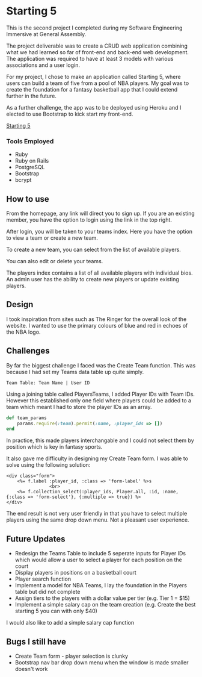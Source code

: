 # Starting 5

This is the second project I completed during my Software Engineering Immersive at General Assembly.

The project deliverable was to create a CRUD web application combining what we had learned so far of front-end and back-end web development. The application was required to have at least 3 models with various associations and a user login.

For my project, I chose to make an application called Starting 5, where users can build a team of five from a pool of NBA players. My goal was to create the foundation for a fantasy basketball app that I could extend further in the future.

As a further challenge, the app was to be deployed using Heroku and I elected to use Bootstrap to kick start my front-end.

[Starting 5](https://starting-5.herokuapp.com/)

### Tools Employed
- Ruby 
- Ruby on Rails
- PostgreSQL
- Bootstrap
- bcrypt

## How to use

From the homepage, any link will direct you to sign up. If you are an existing member, you have the option to login using the link in the top right.

After login, you will be taken to your teams index. Here you have the option to view a team or create a new team.

To create a new team, you can select from the list of available players.

You can also edit or delete your teams.

The players index contains a list of all available players with individual bios. An admin user has the ability to create new players or update existing players.

## Design

I took inspiration from sites such as The Ringer for the overall look of the website. I wanted to use the primary colours of blue and red in echoes of the NBA logo.

## Challenges

By far the biggest challenge I faced was the Create Team function. This was because I had set my Teams data table up quite simply.

``Team Table: Team Name | User ID``

Using a joining table called PlayersTeams, I added Player IDs with Team IDs. However this established only one field where players could be added to a team which meant I had to store the player IDs as an array.

```ruby
def team_params
    params.require(:team).permit(:name, :player_ids => [])
end
```

In practice, this made players interchangable and I could not select them by position which is key in fantasy sports.

It also gave me difficulty in designing my Create Team form. I was able to solve using the following solution:

```erb
<div class="form">
    <%= f.label :player_id, :class => 'form-label' %>s
                <br>
    <%= f.collection_select(:player_ids, Player.all, :id, :name, {:class => 'form-select'}, {:multiple => true}) %>
</div>
```
The end result is not very user friendly in that you have to select multiple players using the same drop down menu. Not a pleasant user experience.

## Future Updates
- Redesign the Teams Table to include 5 seperate inputs for Player IDs which would allow a user to select a player for each position on the court
- Display players in positions on a basketball court
- Player search function
- Implement a model for NBA Teams, I lay the foundation in the Players table but did not complete
- Assign tiers to the players with a dollar value per tier (e.g. Tier 1 = $15)
- Implement a simple salary cap on the team creation (e.g. Create the best starting 5 you can with only $40)

I would also like to add a simple salary cap function

## Bugs I still have
- Create Team form - player selection is clunky
- Bootstrap nav bar drop down menu when the window is made smaller doesn't work